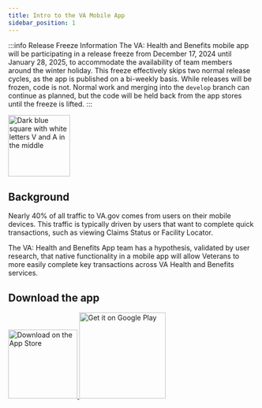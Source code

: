 ```yaml
---
title: Intro to the VA Mobile App
sidebar_position: 1
---
```


:::info Release Freeze Information
The VA: Health and Benefits mobile app will be participating in a release freeze from December 17, 2024 until January 28, 2025, to accommodate the availability of team members around the winter holiday. This freeze effectively skips two normal release cycles, as the app is published on a bi-weekly basis. While releases will be frozen, code is not. Normal work and merging into the `develop` branch can continue as planned, but the code will be held back from the app stores until the freeze is lifted.
:::

<img width="125" height="125" alt="Dark blue square with white letters V and A in the middle" src="https://mobile.va.gov/sites/default/files/image/icons/va-health-and-benefits-app-icon.png" />

## Background

Nearly 40% of all traffic to VA.gov comes from users on their mobile devices. This traffic is typically driven by users that want to complete quick transactions, such as viewing Claims Status or Facility Locator.

The VA: Health and Benefits App team has a hypothesis, validated by user research, that native functionality in a mobile app will allow Veterans to more easily complete key transactions across VA Health and Benefits services.

## Download the app

<div>
	<a href="https://apps.apple.com/us/app/va-health-and-benefits/id1559609596">
		<img width ="140" alt="Download on the App Store" src="https://developer.apple.com/assets/elements/badges/download-on-the-app-store.svg" />
	</a>
	<a href="https://play.google.com/store/apps/details?id=gov.va.mobileapp&hl=en_US&gl=US&pli=1&pcampaignid=pcampaignidMKT-Other-global-all-co-prtnr-py-PartBadge-Mar2515-1">
		<img width ="175" alt="Get it on Google Play" src="https://play.google.com/intl/en_us/badges/static/images/badges/en_badge_web_generic.png" />
	</a>
</div>
